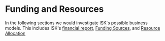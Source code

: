 # Funding and Resources

In the following sections we would investigate ISK's possible business models. 
This includes ISK's [financial report](Financial-Report.md), [Funding Sources](Funding-Sources.md), and [Resource Allocation](Resource-Allocation.md)